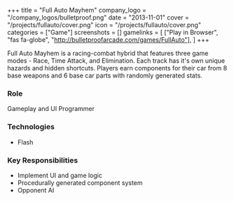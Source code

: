 +++
title = "Full Auto Mayhem"
company_logo = "/company_logos/bulletproof.png"
date = "2013-11-01"
cover = "/projects/fullauto/cover.png"
icon = "/projects/fullauto/cover.png"
categories = ["Game"]
screenshots = []
gamelinks = [
    ["Play in Browser", "fas fa-globe", "http://bulletproofarcade.com/games/FullAuto"],
]
+++

Full Auto Mayhem is a racing-combat hybrid that features three game modes - Race, Time Attack, and Elimination. Each track has it's own unique hazards and hidden shortcuts. Players earn components for their car from 8 base weapons and 6 base car parts with randomly generated stats.

### Role
Gameplay and UI Programmer

### Technologies
* Flash

### Key Responsibilities
* Implement UI and game logic
* Procedurally generated component system
* Opponent AI
